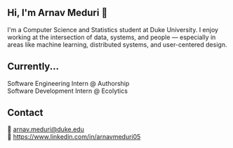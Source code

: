 ## Hi, I'm Arnav Meduri 👋

I'm a Computer Science and Statistics student at Duke University. I enjoy working at the intersection of data, systems, and people — especially in areas like machine learning, distributed systems, and user-centered design.

## Currently...

Software Engineering Intern @ Authorship  
Software Development Intern @ Ecolytics  

## Contact

📧 arnav.meduri@duke.edu  
💼 https://www.linkedin.com/in/arnavmeduri05  
